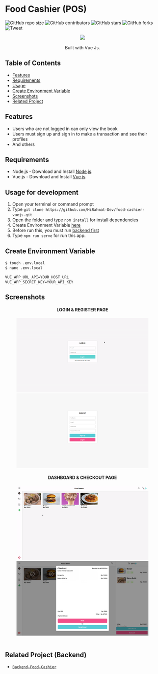 # Food Cashier (POS)

![GitHub repo size](https://img.shields.io/github/repo-size/HiRahmat-Dev/food-cashier-vuejs)
![GitHub contributors](https://img.shields.io/github/contributors/HiRahmat-Dev/food-cashier-vuejs)
![GitHub stars](https://img.shields.io/github/stars/HiRahmat-Dev/food-cashier-vuejs?style=social)
![GitHub forks](https://img.shields.io/github/forks/HiRahmat-Dev/food-cashier-vuejs?style=social)
![Tweet](https://img.shields.io/twitter/url?url=https%3A%2F%2Fgithub.com%2FHiRahmat-Dev%2Ffood-cashier-vuejs
)

<p align="center">
  <img height="100" src="https://vuejs.org/images/logo.png">
</p>
<p align="center">
  Built with Vue Js.
</p>

## Table of Contents

- [Features](#features)
- [Requirements](#requirements)
- [Usage](#usage-for-development)
- [Create Environment Variable](#create-environment-variable)
- [Screenshots](#screenshots)
- [Related Project](#related-project-backend)

## Features

- Users who are not logged in can only view the book
- Users must sign up and sign in to make a transaction and see their profiles
- And others

## Requirements

- Node.js - Download and Install [Node.js](https://nodejs.org/en/).
- Vue.js - Download and Install [Vue.js](https://vuejs.org/v2/guide/)

## Usage for development

1. Open your terminal or command prompt
2. Type `git clone https://github.com/HiRahmat-Dev/food-cashier-vuejs.git`
3. Open the folder and type `npm install` for install dependencies
4. Create Environment Variable [here](#create-environment-variable)
5. Before run this, you must run [backend first](#related-project-backend)
6. Type `npm run serve` for run this app.

## Create Environment Variable

```
$ touch .env.local
$ nano .env.local
```

```
VUE_APP_URL_API=YOUR_HOST_URL
VUE_APP_SECRET_KEY=YOUR_API_KEY
```

## Screenshots

<div align="center">
    <h4 align="center">LOGIN & REGISTER PAGE</h4>
    <img width="430" src="./screenshots/food-cashier-login.gif">
    <img width="430" src="./screenshots/food-cashier-register.png">
</div>
<div align="center">
    <h4 align="center">DASHBOARD & CHECKOUT PAGE</h4>
    <img width="430" src="./screenshots/food-cashier-landing.gif">   
    <img width="430" src="./screenshots/food-cashier-checkout.png">
</div>
<br>

## Related Project (Backend)

* [`Backend-Food-Cashier`](https://github.com/HiRahmat-Dev/food-cashier-api)

